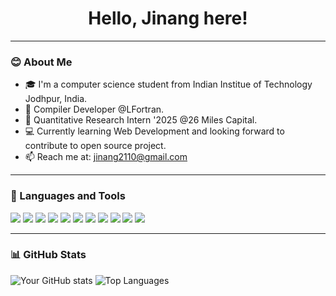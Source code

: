 <!-- Banner -->
<h1 align="center">Hello, Jinang here!</h1>

---

### 😊 About Me
- 🎓 I'm a computer science student from Indian Institue of Technology Jodhpur, India.
- 🏢 Compiler Developer @LFortran.
- 🏢 Quantitative Research Intern '2025 @26 Miles Capital.
- 💻 Currently learning Web Development and looking forward to contribute to open source project.
- 📫 Reach me at: [jinang2110@gmail.com](mailto:jinang2110@gmail.com)

---

### 🚀 Languages and Tools

<p>
  <img src="https://img.shields.io/badge/-Python-black?style=flat&logo=python" />
  <img src="https://img.shields.io/badge/-Django-darkgreen?style=flat&logo=django" />
  <img src="https://img.shields.io/badge/-C++-blue?style=flat&logo=c%2B%2B" />
  <img src="https://img.shields.io/badge/-JavaScript-yellow?style=flat&logo=javascript" />
  <img src="https://img.shields.io/badge/-React-20232A?style=flat&logo=react" />
  <img src="https://img.shields.io/badge/-Express-black?style=flat&logo=express" />
  <img src="https://img.shields.io/badge/-MongoDB-4EA94B?style=flat&logo=mongodb" />
  <img src="https://img.shields.io/badge/-SQL-blue?style=flat&logo=sqlite" />
  <img src="https://img.shields.io/badge/-Fortran-734F96?style=flat&logo=fortran" />
  <img src="https://img.shields.io/badge/-Git-black?style=flat&logo=git" />
  <img src="https://img.shields.io/badge/-VS%20Code-blue?style=flat&logo=visual-studio-code" />
</p>


---

### 📊 GitHub Stats

![Your GitHub stats](https://github-readme-stats.vercel.app/api?username=jinangshah21&show_icons=true&theme=tokyonight)
![Top Languages](https://github-readme-stats.vercel.app/api/top-langs/?username=jinangshah21&layout=compact&theme=tokyonight)

